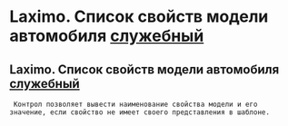 ﻿---
description: 2.4.7
---
# Laximo. Список свойств модели автомобиля [служебный](!)
## Laximo. Список свойств модели автомобиля [служебный](!)
     Контрол позволяет вывести наименование свойства модели и его значение, если свойство не имеет своего представления в шаблоне.
